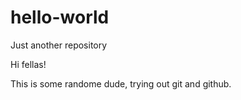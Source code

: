 # hello-world
Just another repository

Hi fellas!

This is some randome dude, trying out git and github.
